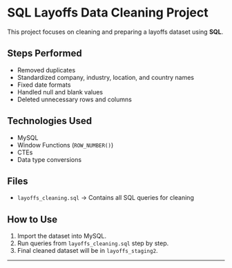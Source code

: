 # SQL Layoffs Data Cleaning Project

This project focuses on cleaning and preparing a layoffs dataset using **SQL**.  

## Steps Performed
- Removed duplicates
- Standardized company, industry, location, and country names
- Fixed date formats
- Handled null and blank values
- Deleted unnecessary rows and columns

## Technologies Used
- MySQL
- Window Functions (`ROW_NUMBER()`)
- CTEs
- Data type conversions

## Files
- `layoffs_cleaning.sql` → Contains all SQL queries for cleaning

## How to Use
1. Import the dataset into MySQL.
2. Run queries from `layoffs_cleaning.sql` step by step.
3. Final cleaned dataset will be in `layoffs_staging2`.

---
